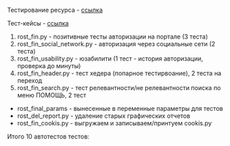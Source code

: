 Тестирование ресурса - [ссылка](https://b2c.passport.rt.ru)

Тест-кейсы - [ссылка](https://docs.google.com/spreadsheets/d/17b2Dn4dsE4vT4mmpT3PP4MRUA3f35Ya9UeB_WdHb9EY/edit#gid=0)

1. rost_fin.py - позитивные тесты авторизации на портале (3 теста)
2. rost_fin_social_network.py - авторизация через социальные сети (2 теста)
3. rost_fin_usability.py - юзабилити (1 тест - история авторизации, проверка до минуты)
4. rost_fin_header.py - тест хедера (попарное тестирвоание), 2 теста на переход
5. rost_fin_search.py - тест релевантности/не релевантности поиска по меню ПОМОЩЬ, 2 тест



* rost_final_params - вынесенные в переменные параметры для тестов
* rost_del_report.py - удаление старых графических отчетов
* rost_fin_cookis.py - выгружаем и записываем/принтуем cookis.py

Итого 10 автотестов тестов: